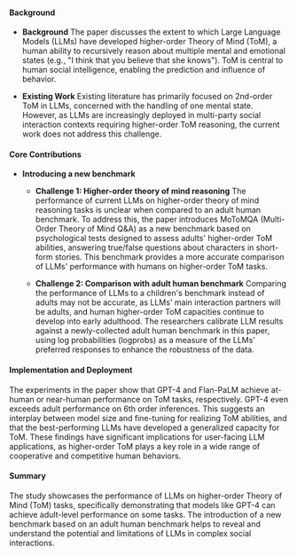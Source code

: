 #### Background
- **Background**
The paper discusses the extent to which Large Language Models (LLMs) have developed higher-order Theory of Mind (ToM), a human ability to recursively reason about multiple mental and emotional states (e.g., "I think that you believe that she knows"). ToM is central to human social intelligence, enabling the prediction and influence of behavior.

- **Existing Work**
Existing literature has primarily focused on 2nd-order ToM in LLMs, concerned with the handling of one mental state. However, as LLMs are increasingly deployed in multi-party social interaction contexts requiring higher-order ToM reasoning, the current work does not address this challenge.

#### Core Contributions
- **Introducing a new benchmark**
    - **Challenge 1: Higher-order theory of mind reasoning**
        The performance of current LLMs on higher-order theory of mind reasoning tasks is unclear when compared to an adult human benchmark. To address this, the paper introduces MoToMQA (Multi-Order Theory of Mind Q&A) as a new benchmark based on psychological tests designed to assess adults' higher-order ToM abilities, answering true/false questions about characters in short-form stories. This benchmark provides a more accurate comparison of LLMs' performance with humans on higher-order ToM tasks.

    - **Challenge 2: Comparison with adult human benchmark**
        Comparing the performance of LLMs to a children's benchmark instead of adults may not be accurate, as LLMs' main interaction partners will be adults, and human higher-order ToM capacities continue to develop into early adulthood. The researchers calibrate LLM results against a newly-collected adult human benchmark in this paper, using log probabilities (logprobs) as a measure of the LLMs' preferred responses to enhance the robustness of the data.

#### Implementation and Deployment
The experiments in the paper show that GPT-4 and Flan-PaLM achieve at-human or near-human performance on ToM tasks, respectively. GPT-4 even exceeds adult performance on 6th order inferences. This suggests an interplay between model size and fine-tuning for realizing ToM abilities, and that the best-performing LLMs have developed a generalized capacity for ToM. These findings have significant implications for user-facing LLM applications, as higher-order ToM plays a key role in a wide range of cooperative and competitive human behaviors.

#### Summary
The study showcases the performance of LLMs on higher-order Theory of Mind (ToM) tasks, specifically demonstrating that models like GPT-4 can achieve adult-level performance on some tasks. The introduction of a new benchmark based on an adult human benchmark helps to reveal and understand the potential and limitations of LLMs in complex social interactions.